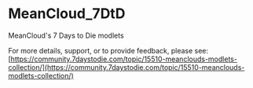 # MeanCloud_7DtD
MeanCloud's 7 Days to Die modlets

For more details, support, or to provide feedback, please see:
[https://community.7daystodie.com/topic/15510-meanclouds-modlets-collection/](https://community.7daystodie.com/topic/15510-meanclouds-modlets-collection/)
